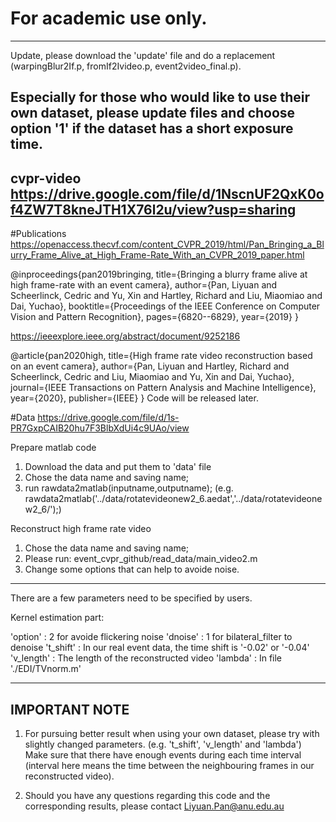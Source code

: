 # For academic use only.

----------------
Update, please download the 'update' file and do a replacement  (warpingBlur2If.p, fromIf2Ivideo.p, event2video_final.p).

Especially for those who would like to use their own dataset, please update files and choose option '1' if the dataset has a short exposure time. 
----------------

cvpr-video
https://drive.google.com/file/d/1NscnUF2QxK0of4ZW7T8kneJTH1X76l2u/view?usp=sharing
--------------------------------------------------------------------------------
#Publications
https://openaccess.thecvf.com/content_CVPR_2019/html/Pan_Bringing_a_Blurry_Frame_Alive_at_High_Frame-Rate_With_an_CVPR_2019_paper.html

@inproceedings{pan2019bringing,
  title={Bringing a blurry frame alive at high frame-rate with an event camera},
  author={Pan, Liyuan and Scheerlinck, Cedric and Yu, Xin and Hartley, Richard and Liu, Miaomiao and Dai, Yuchao},
  booktitle={Proceedings of the IEEE Conference on Computer Vision and Pattern Recognition},
  pages={6820--6829},
  year={2019}
}

https://ieeexplore.ieee.org/abstract/document/9252186

@article{pan2020high,
  title={High frame rate video reconstruction based on an event camera},
  author={Pan, Liyuan and Hartley, Richard and Scheerlinck, Cedric and Liu, Miaomiao and Yu, Xin and Dai, Yuchao},
  journal={IEEE Transactions on Pattern Analysis and Machine Intelligence},
  year={2020},
  publisher={IEEE}
}
Code will be released later.

#Data
https://drive.google.com/file/d/1s-PR7GxpCAIB20hu7F3BlbXdUi4c9UAo/view


Prepare matlab code
1. Download the data and put them to 'data' file
2. Chose the data name and saving name; 
3. run rawdata2matlab(inputname,outputname);
(e.g. rawdata2matlab('../data/rotatevideonew2_6.aedat','../data/rotatevideonew2_6/');)


Reconstruct high frame rate video
1. Chose the data name and saving name; 
2. Please run: event_cvpr_github/read_data/main_video2.m
3. Change some options that can help to avoide noise.

----------------
There are a few parameters need to be specified by users.

Kernel estimation part:

'option'   :   2 for avoide flickering noise
'dnoise'   :   1 for bilateral_filter to denoise
't_shift'  :   In our real event data, the time shift is '-0.02' or '-0.04'
'v_length' :   The length of the reconstructed video
'lambda'   :   In file './EDI/TVnorm.m' 


----------------
IMPORTANT NOTE 
----------------
1. For pursuing better result when using your own dataset, please try with slightly changed parameters. 
   (e.g.  't_shift', 'v_length' and 'lambda')
   Make sure that there have enough events during each time interval (interval here means 
   the time between the neighbouring frames in our reconstructed video).
   
2. Should you have any questions regarding this code and the corresponding results, 
   please contact Liyuan.Pan@anu.edu.au

